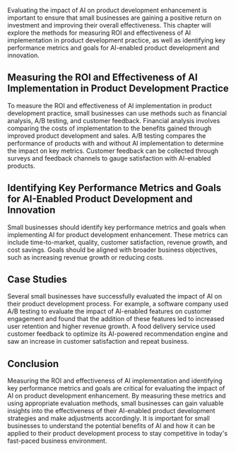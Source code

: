 

Evaluating the impact of AI on product development enhancement is important to ensure that small businesses are gaining a positive return on investment and improving their overall effectiveness. This chapter will explore the methods for measuring ROI and effectiveness of AI implementation in product development practice, as well as identifying key performance metrics and goals for AI-enabled product development and innovation.

Measuring the ROI and Effectiveness of AI Implementation in Product Development Practice
----------------------------------------------------------------------------------------

To measure the ROI and effectiveness of AI implementation in product development practice, small businesses can use methods such as financial analysis, A/B testing, and customer feedback. Financial analysis involves comparing the costs of implementation to the benefits gained through improved product development and sales. A/B testing compares the performance of products with and without AI implementation to determine the impact on key metrics. Customer feedback can be collected through surveys and feedback channels to gauge satisfaction with AI-enabled products.

Identifying Key Performance Metrics and Goals for AI-Enabled Product Development and Innovation
-----------------------------------------------------------------------------------------------

Small businesses should identify key performance metrics and goals when implementing AI for product development enhancement. These metrics can include time-to-market, quality, customer satisfaction, revenue growth, and cost savings. Goals should be aligned with broader business objectives, such as increasing revenue growth or reducing costs.

Case Studies
------------

Several small businesses have successfully evaluated the impact of AI on their product development process. For example, a software company used A/B testing to evaluate the impact of AI-enabled features on customer engagement and found that the addition of these features led to increased user retention and higher revenue growth. A food delivery service used customer feedback to optimize its AI-powered recommendation engine and saw an increase in customer satisfaction and repeat business.

Conclusion
----------

Measuring the ROI and effectiveness of AI implementation and identifying key performance metrics and goals are critical for evaluating the impact of AI on product development enhancement. By measuring these metrics and using appropriate evaluation methods, small businesses can gain valuable insights into the effectiveness of their AI-enabled product development strategies and make adjustments accordingly. It is important for small businesses to understand the potential benefits of AI and how it can be applied to their product development process to stay competitive in today's fast-paced business environment.
